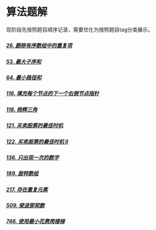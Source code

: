 
# 算法题解

现阶段先按照题目顺序记录，需要优化为按照题目tag分类展示。
##### [](题解/.md)


##### [26. 删除有序数组中的重复项](题解/26.md)

##### [53. 最大子序和](题解/53.md)

##### [64. 最小路径和](题解/64.md)

##### [116. 填充每个节点的下一个右侧节点指针](题解/116.md)

##### [118. 杨辉三角](题解/118.md)

##### [121. 买卖股票的最佳时机](题解/121.md)

##### [122. 买卖股票的最佳时机 II](题解/122.md)

##### [136. 只出现一次的数字](题解/136.md)

##### [189. 旋转数组](题解/189.md)

##### [217. 存在重复元素](题解/217.md)

##### [509. 斐波那契数](题解/509.md)

##### [746. 使用最小花费爬楼梯](题解/746.md)
